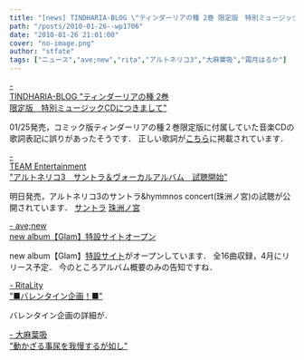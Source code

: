 ```yaml
---
title: "[news] TINDHARIA-BLOG \"ティンダーリアの種 2巻 限定版　特別ミュージックCDにつきまして\""
path: "/posts/2010-01-26--wp1706"
date: "2010-01-26 21:01:00"
cover: "no-image.png"
author: "stfate"
tags: ["ニュース","ave;new","rita","アルトネリコ3","大麻葉吸","霜月はるか"]
---
```


<style type="text/css">
<!--
p {white-space: pre-wrap};
-->
</style>

<a  href="http://tindharia.jugem.jp/" target="_blank">- TINDHARIA-BLOG "ティンダーリアの種 2巻 限定版　特別ミュージックCDにつきまして"</a>
<div >01/25発売，コミック版ティンダーリアの種２巻限定版に付属していた音楽CDの歌詞表記に誤りがあったそうです．
正しい歌詞が<a href="http://ichijinsha.co.jp/notice/75805476.html" target="_blank">こちら</a>に掲載されています．</div>

<a  href="http://www.team-e.co.jp/information/2010/01/20100126-1.html" target="_blank">- TEAM Entertainment "アルトネリコ3　サントラ＆ヴォーカルアルバム　試聴開始"</a>
<div >明日発売，アルトネリコ3のサントラ&hymmnos concert(珠洲ノ宮)の試聴が公開されています．
<a href="http://www.team-e.co.jp/products/kdsd-10044-10045.html" target="_blank">サントラ</a> <a href="http://www.team-e.co.jp/products/kdsd-10043.html" target="_blank">珠洲ノ宮</a></div>

<a  href="http://www.avenew.jp/top.html" target="_blank">- ave;new new album【Glam】特設サイトオープン</a>
<div >new album【Glam】<a href="http://www.avenew.jp/sp/glam/top.html" target="_blank">特設サイト</a>がオープンしています．
全16曲収録，4月にリリース予定．
今のところアルバム概要のみの告知ですね．</div>

<a  href="http://ritarita.jugem.jp/" target="_blank">- RitaLity "■バレンタイン企画！■"</a>
<div >バレンタイン企画の詳細が．</div>

<a  href="http://www.human-bbq.com/" target="_blank">- 大麻葉吸 "動かざる事尿を我慢するが如し"</a>
<div ></div>